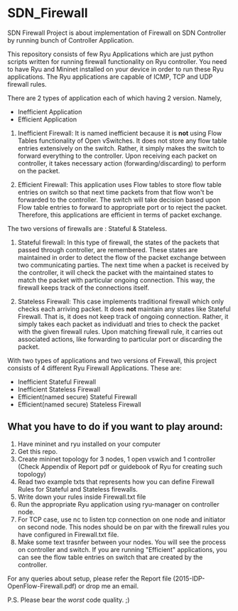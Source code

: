 SDN_Firewall
============

SDN Firewall Project is about implementation of Firewall on SDN Controller by running bunch of Controller Application.

This repository consists of few Ryu Applications which are just python scripts written for running firewall functionality on Ryu controller. You need to have Ryu and Mininet installed on your device in order to run these Ryu applications. The Ryu applications are capable of ICMP, TCP and UDP firewall rules. 

There are 2 types of application each of which having 2 version. Namely,

* Inefficient Application
* Efficient Application


1) Inefficient Firewall:
It is named inefficient because it is **not** using Flow Tables functionality of Open vSwitches. It does not store any flow table entries extensively on the switch. Rather, it simply makes the switch to forward everything to the controller. Upon receiving each packet on controller, it takes necessary action (forwarding/discarding) to perform on the packet. 

2) Efficient Firewall:
This application uses Flow tables to store flow table entries on switch so that next time packets from that flow won't be forwarded to the controller. The switch will take decision based upon Flow table entries to forward to appropriate port or to reject the packet. Therefore, this applications are efficient in terms of packet exchange.

The two versions of firewalls are : Stateful & Stateless. 

1) Stateful firewall:
In this type of firewall, the states of the packets that passed through controller, are remembered. These states are maintained in order to detect the flow of the packet exchange between two communicating parties. The next time when a packet is received by the controller, it will check the packet with the maintained states to match the packet with particular ongoing connection. This way, the firewall keeps track of the connections itself.

2) Stateless Firewall:
This case implements traditional firewall which only checks each  arriving packet. It does **not** maintain any states like Stateful Firewall. That is, it does not keep track of ongoing connection. Rather, it simply takes each packet as individuatl and tries to check the packet with the given firewall rules. Upon matching firewall rule, it carries out associated actions, like forwarding to particular port or discarding the packet. 


With two types of applications and two versions of Firewall, this project consists of 4 different Ryu Firewall Applications. These are:

* Inefficient Stateful Firewall
* Inefficient Stateless Firewall
* Efficient(named secure) Stateful Firewall
* Efficient(named secure) Stateless Firewall

## What you have to do if you want to play around:

1. Have mininet and ryu installed on your computer
2. Get this repo.
3. Create mininet topology for 3 nodes, 1 open vswich and 1 controller (Check Appendix of Report pdf or guidebook of Ryu for creating such topology)
4. Read two example txts that represents how you can define Firewall Rules for Stateful and Stateless firewalls. 
5. Write down your rules inside Firewall.txt file
6. Run the appropriate Ryu application using ryu-manager on controller node.
7. For TCP case, use nc to listen tcp connection on one node and initiator on second node. This nodes should be on par with the firewall rules you have configured in Firewall.txt file. 
8. Make some text trasnfer between your nodes. You will see the process on controller and switch. If you are running "Efficient" applications, you can see the flow table entries on switch that are created by the controller.

For any queries about setup, please refer the Report file (2015-IDP-OpenFlow-Firewall.pdf) or drop me an email. 

P.S. Please bear the *worst* code quality. ;) 